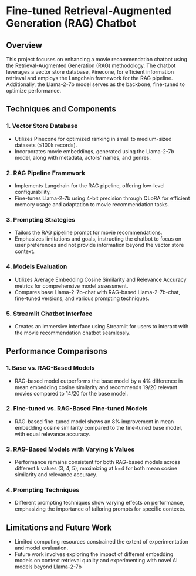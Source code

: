 # Fine-tuned Retrieval-Augmented Generation (RAG) Chatbot

## Overview
This project focuses on enhancing a movie recommendation chatbot using the Retrieval-Augmented Generation (RAG) methodology. The chatbot leverages a vector store database, Pinecone, for efficient information retrieval and employs the Langchain framework for the RAG pipeline. Additionally, the Llama-2-7b model serves as the backbone, fine-tuned to optimize performance.

## Techniques and Components
### 1. Vector Store Database
- Utilizes Pinecone for optimized ranking in small to medium-sized datasets (≤100k records).
- Incorporates movie embeddings, generated using the Llama-2-7b model, along with metadata, actors' names, and genres.

### 2. RAG Pipeline Framework
- Implements Langchain for the RAG pipeline, offering low-level configurability.
- Fine-tunes Llama-2-7b using 4-bit precision through QLoRA for efficient memory usage and adaptation to movie recommendation tasks.

### 3. Prompting Strategies
- Tailors the RAG pipeline prompt for movie recommendations.
- Emphasizes limitations and goals, instructing the chatbot to focus on user preferences and not provide information beyond the vector store context.

### 4. Models Evaluation
- Utilizes Average Embedding Cosine Similarity and Relevance Accuracy metrics for comprehensive model assessment.
- Compares base Llama-2-7b-chat with RAG-based Llama-2-7b-chat, fine-tuned versions, and various prompting techniques.

### 5. Streamlit Chatbot Interface
- Creates an immersive interface using Streamlit for users to interact with the movie recommendation chatbot seamlessly.

## Performance Comparisons
### 1. Base vs. RAG-Based Models
- RAG-based model outperforms the base model by a 4% difference in mean embedding cosine similarity and recommends 19/20 relevant movies compared to 14/20 for the base model.

### 2. Fine-tuned vs. RAG-Based Fine-tuned Models
- RAG-based fine-tuned model shows an 8% improvement in mean embedding cosine similarity compared to the fine-tuned base model, with equal relevance accuracy.

### 3. RAG-Based Models with Varying k Values
- Performance remains consistent for both RAG-based models across different k values (3, 4, 5), maximizing at k=4 for both mean cosine similarity and relevance accuracy.

### 4. Prompting Techniques
- Different prompting techniques show varying effects on performance, emphasizing the importance of tailoring prompts for specific contexts.

## Limitations and Future Work
- Limited computing resources constrained the extent of experimentation and model evaluation.
- Future work involves exploring the impact of different embedding models on context retrieval quality and experimenting with novel AI models beyond Llama-2-7b
